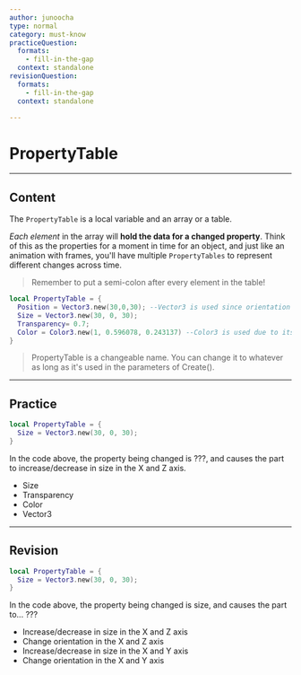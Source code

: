 ```yaml
---
author: junoocha
type: normal
category: must-know
practiceQuestion:
  formats:
    - fill-in-the-gap
  context: standalone
revisionQuestion:
  formats:
    - fill-in-the-gap
  context: standalone

---
```


# PropertyTable

---

## Content

The `PropertyTable` is a local variable and an array or a table. 

*Each element* in the array will **hold the data for a changed property**. Think of this as the properties for a moment in time for an object, and just like an animation with frames, you'll have multiple `PropertyTables` to represent different changes across time.

> Remember to put a semi-colon after every element in the table!

```lua
local PropertyTable = {
  Position = Vector3.new(30,0,30); --Vector3 is used since orientation isn't used here.
  Size = Vector3.new(30, 0, 30);
  Transparency= 0.7;
  Color = Color3.new(1, 0.596078, 0.243137) --Color3 is used due to its wider variety.
}
```
> PropertyTable is a changeable name. You can change it to whatever as long as it's used in the parameters of Create().

---

## Practice

```lua
local PropertyTable = {
  Size = Vector3.new(30, 0, 30);
}
```
In the code above, the property being changed is ???, and causes the part to increase/decrease in size in the X and Z axis.

- Size
- Transparency
- Color
- Vector3

---

## Revision

```lua
local PropertyTable = {
  Size = Vector3.new(30, 0, 30);
}
```
In the code above, the property being changed is size, and causes the part to... ???

- Increase/decrease in size in the X and Z axis
- Change orientation in the X and Z axis
- Increase/decrease in size in the X and Y axis
- Change orientation in the X and Y axis